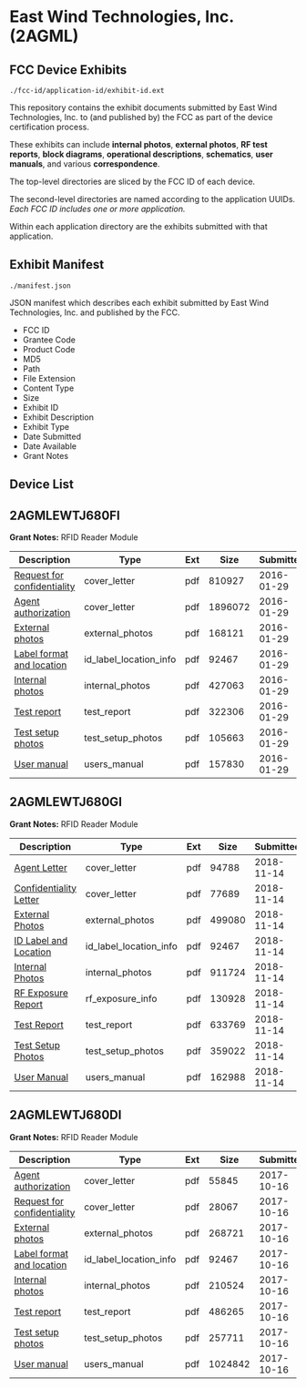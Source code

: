 # East Wind Technologies, Inc. (2AGML)
## FCC Device Exhibits

```
./fcc-id/application-id/exhibit-id.ext
```

This repository contains the exhibit documents submitted by East Wind Technologies, Inc. to (and published by) the FCC as part of the device certification process.

These exhibits can include **internal photos**, **external photos**, **RF test reports**, **block diagrams**, **operational descriptions**, **schematics**, **user manuals**, and various **correspondence**.

The top-level directories are sliced by the FCC ID of each device.

The second-level directories are named according to the application UUIDs. *Each FCC ID includes one or more application.*

Within each application directory are the exhibits submitted with that application. 

## Exhibit Manifest

```
./manifest.json
```

JSON manifest which describes each exhibit submitted by East Wind Technologies, Inc. and published by the FCC.

- FCC ID
- Grantee Code
- Product Code
- MD5
- Path
- File Extension
- Content Type
- Size
- Exhibit ID
- Exhibit Description
- Exhibit Type
- Date Submitted
- Date Available
- Grant Notes

## Device List
## 2AGMLEWTJ680FI
**Grant Notes:** RFID Reader Module

| Description | Type | Ext | Size | Submitted | Available |
| ----------- | ---- | --- | ---- | --------- | --------- |
| [Request for confidentiality](2AGMLEWTJ680FI/ed7781a7bbc676fe62b4d7562e4be62b/2889776.pdf) | cover_letter | pdf | 810927 | 2016-01-29 | 2016-01-29 |
| [Agent authorization](2AGMLEWTJ680FI/ed7781a7bbc676fe62b4d7562e4be62b/2889777.pdf) | cover_letter | pdf | 1896072 | 2016-01-29 | 2016-01-29 |
| [External photos](2AGMLEWTJ680FI/ed7781a7bbc676fe62b4d7562e4be62b/2889779.pdf) | external_photos | pdf | 168121 | 2016-01-29 | 2016-01-29 |
| [Label format and location](2AGMLEWTJ680FI/ed7781a7bbc676fe62b4d7562e4be62b/2889780.pdf) | id_label_location_info | pdf | 92467 | 2016-01-29 | 2016-01-29 |
| [Internal photos](2AGMLEWTJ680FI/ed7781a7bbc676fe62b4d7562e4be62b/2889781.pdf) | internal_photos | pdf | 427063 | 2016-01-29 | 2016-01-29 |
| [Test report](2AGMLEWTJ680FI/ed7781a7bbc676fe62b4d7562e4be62b/2889789.pdf) | test_report | pdf | 322306 | 2016-01-29 | 2016-01-29 |
| [Test setup photos](2AGMLEWTJ680FI/ed7781a7bbc676fe62b4d7562e4be62b/2889790.pdf) | test_setup_photos | pdf | 105663 | 2016-01-29 | 2016-01-29 |
| [User manual](2AGMLEWTJ680FI/ed7781a7bbc676fe62b4d7562e4be62b/2889778.pdf) | users_manual | pdf | 157830 | 2016-01-29 | 2016-01-29 |
## 2AGMLEWTJ680GI
**Grant Notes:** RFID Reader Module

| Description | Type | Ext | Size | Submitted | Available |
| ----------- | ---- | --- | ---- | --------- | --------- |
| [Agent Letter](2AGMLEWTJ680GI/dba3d99f18a551d44239d86620fc5c58/4071435.pdf) | cover_letter | pdf | 94788 | 2018-11-14 | 2018-11-15 |
| [Confidentiality Letter](2AGMLEWTJ680GI/dba3d99f18a551d44239d86620fc5c58/4071436.pdf) | cover_letter | pdf | 77689 | 2018-11-14 | 2018-11-15 |
| [External Photos](2AGMLEWTJ680GI/dba3d99f18a551d44239d86620fc5c58/4071429.pdf) | external_photos | pdf | 499080 | 2018-11-14 | 2018-11-15 |
| [ID Label and Location](2AGMLEWTJ680GI/dba3d99f18a551d44239d86620fc5c58/2889780.pdf) | id_label_location_info | pdf | 92467 | 2018-11-14 | 2018-11-15 |
| [Internal Photos](2AGMLEWTJ680GI/dba3d99f18a551d44239d86620fc5c58/4071433.pdf) | internal_photos | pdf | 911724 | 2018-11-14 | 2018-11-15 |
| [RF Exposure Report](2AGMLEWTJ680GI/dba3d99f18a551d44239d86620fc5c58/4071434.pdf) | rf_exposure_info | pdf | 130928 | 2018-11-14 | 2018-11-15 |
| [Test Report](2AGMLEWTJ680GI/dba3d99f18a551d44239d86620fc5c58/4071430.pdf) | test_report | pdf | 633769 | 2018-11-14 | 2018-11-15 |
| [Test Setup Photos](2AGMLEWTJ680GI/dba3d99f18a551d44239d86620fc5c58/4071431.pdf) | test_setup_photos | pdf | 359022 | 2018-11-14 | 2018-11-15 |
| [User Manual](2AGMLEWTJ680GI/dba3d99f18a551d44239d86620fc5c58/4071432.pdf) | users_manual | pdf | 162988 | 2018-11-14 | 2018-11-15 |
## 2AGMLEWTJ680DI
**Grant Notes:** RFID Reader Module

| Description | Type | Ext | Size | Submitted | Available |
| ----------- | ---- | --- | ---- | --------- | --------- |
| [Agent authorization](2AGMLEWTJ680DI/b8fa7ce16416147db4a835b4be90b26b/3605359.pdf) | cover_letter | pdf | 55845 | 2017-10-16 | 2017-10-16 |
| [Request for confidentiality](2AGMLEWTJ680DI/b8fa7ce16416147db4a835b4be90b26b/3605360.pdf) | cover_letter | pdf | 28067 | 2017-10-16 | 2017-10-16 |
| [External photos](2AGMLEWTJ680DI/b8fa7ce16416147db4a835b4be90b26b/3605362.pdf) | external_photos | pdf | 268721 | 2017-10-16 | 2017-10-16 |
| [Label format and location](2AGMLEWTJ680DI/b8fa7ce16416147db4a835b4be90b26b/3605363.pdf) | id_label_location_info | pdf | 92467 | 2017-10-16 | 2017-10-16 |
| [Internal photos](2AGMLEWTJ680DI/b8fa7ce16416147db4a835b4be90b26b/3605364.pdf) | internal_photos | pdf | 210524 | 2017-10-16 | 2017-10-16 |
| [Test report](2AGMLEWTJ680DI/b8fa7ce16416147db4a835b4be90b26b/3605365.pdf) | test_report | pdf | 486265 | 2017-10-16 | 2017-10-16 |
| [Test setup photos](2AGMLEWTJ680DI/b8fa7ce16416147db4a835b4be90b26b/3605366.pdf) | test_setup_photos | pdf | 257711 | 2017-10-16 | 2017-10-16 |
| [User manual](2AGMLEWTJ680DI/b8fa7ce16416147db4a835b4be90b26b/3605361.pdf) | users_manual | pdf | 1024842 | 2017-10-16 | 2017-10-16 |
